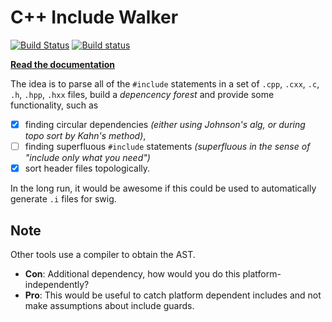 # C++ Include Walker

[![Build Status](https://travis-ci.org/joergbrech/cpp_include_walker.svg?branch=master)](https://travis-ci.org/joergbrech/cpp_include_walker)
[![Build status](https://ci.appveyor.com/api/projects/status/u66p43l2g6dqjjk9?svg=true)](https://ci.appveyor.com/project/joergbrech/cpp-include-walker)

[**Read the documentation**](https://joergbrech.github.io/cpp_include_walker/)

The idea is to parse all of the `#include` statements in a set of `.cpp`, `.cxx`, `.c`, `.h`, `.hpp`, `.hxx` files, build a *depencency forest* and provide some functionality, such as
 - [x] finding circular dependencies *(either using Johnson's alg, or during topo sort by Kahn's method)*, 
 - [ ] finding superfluous `#include` statements *(superfluous in the sense of "include only what you need")*
 - [x] sort header files topologically.
 
In the long run, it would be awesome if this could be used to automatically generate `.i` files for swig. 

## Note

Other tools use a compiler to obtain the AST.

 - **Con**:
 Additional dependency, how would you do this platform-independently? 
 - **Pro**: This would be useful to catch platform dependent includes and not make assumptions about include guards.
